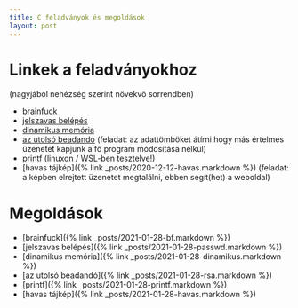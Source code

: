 ```yaml
---
title: C feladványok és megoldások
layout: post
---
```


# Linkek a feladványokhoz
(nagyjából nehézség szerint növekvő sorrendben)
- [brainfuck](https://gist.github.com/Sasszem/8e1d9caaa145f01c97af29ba8b31f3c8)
- [jelszavas belépés](https://gist.github.com/Sasszem/72cd26342519f2562d88e3892c64877b)
- [dinamikus memória](https://gist.github.com/Sasszem/41bf6f3b10d55cd3a874eff78635c229)
- [az utolsó beadandó](https://gist.github.com/Sasszem/dea3382d7252d59bf22a9a4cf01ffca3) (feladat: az adattömböket átírni hogy más értelmes üzenetet kapjunk a fő program módosítása nélkül)
- [printf](https://gist.github.com/Sasszem/58478d3aaa20e99a476dec09692ec39a) (linuxon / WSL-ben tesztelve!)
- [havas tájkép]({% link _posts/2020-12-12-havas.markdown %}) (feladat: a képben elrejtett üzenetet megtalálni, ebben segít(het) a weboldal)


# Megoldások
- [brainfuck]({% link _posts/2021-01-28-bf.markdown %})
- [jelszavas belépés]({% link _posts/2021-01-28-passwd.markdown %})
- [dinamikus memória]({% link _posts/2021-01-28-dinamikus.markdown %})
- [az utolsó beadandó]({% link _posts/2021-01-28-rsa.markdown %})
- [printf]({% link _posts/2021-01-28-printf.markdown %})
- [havas tájkép]({% link _posts/2021-01-28-havas.markdown %})
